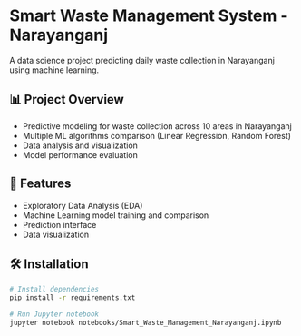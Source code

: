 # Smart Waste Management System - Narayanganj

A data science project predicting daily waste collection in Narayanganj using machine learning.

## 📊 Project Overview

- Predictive modeling for waste collection across 10 areas in Narayanganj
- Multiple ML algorithms comparison (Linear Regression, Random Forest)
- Data analysis and visualization
- Model performance evaluation

## 🚀 Features

- Exploratory Data Analysis (EDA)
- Machine Learning model training and comparison
- Prediction interface
- Data visualization

## 🛠️ Installation

```bash
# Install dependencies
pip install -r requirements.txt

# Run Jupyter notebook
jupyter notebook notebooks/Smart_Waste_Management_Narayanganj.ipynb
